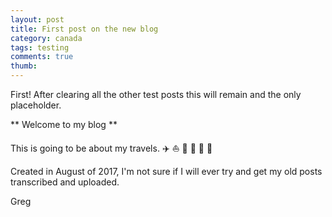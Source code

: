 ```yaml
---
layout: post
title: First post on the new blog
category: canada
tags: testing
comments: true
thumb:
---
```


First!  After clearing all the other test posts this will remain and the only placeholder.  

** Welcome to my blog **  
  
This is going to be about my travels. :airplane: :sailboat: :rowboat: :bus: :steam_locomotive: :rocket:

Created in August of 2017, I'm not sure if I will ever try and get my old posts transcribed and uploaded.

Greg  



